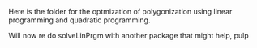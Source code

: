 Here is the folder for the optmization of polygonization using linear programming and quadratic programming.


Will now re do solveLinPrgm with another package that might help, pulp
